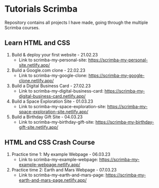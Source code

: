 # Tutorials Scrimba

Repository contains all projects I have made, going through the multiple Scrimba courses.

## Learn HTML and CSS

1.  Build & deploy your first website - 21.02.23
    - Link to scrimba-my-personal-site: https://scrimba-my-personal-site.netlify.app/
2.  Build a Google.com clone - 22.02.23
    - Link to scrimba-my-google-clone: https://scrimba-my-google-clone.netlify.app/
3.  Build a Digital Business Card - 27.02.23
    - Link to scrimba-my-digital-business-card: https://scrimba-my-digital-business-card.netlify.app/
4.  Build a Space Exploration Site - 01.03.23
    - Link to scrimba-my-space-exploration-site: https://scrimba-my-space-exploration-site.netlify.app/
5.  Build a Birthday Gift Site - 04.03.23
    - Link to scrimba-my-birthday-gift-site: https://scrimba-my-birthday-gift-site.netlify.app/

## HTML and CSS Crash Course

1.  Practice time 1: My example Webpage - 06.03.23
    - Link to scrimba-my-example-webpage: https://scrimba-my-example-webpage.netlify.app/
2.  Practice time 2: Earth and Mars Webpage - 07.03.23
    - Link to scrimba-my-earth-and-mars-page: https://scrimba-my-earth-and-mars-page.netlify.app/
